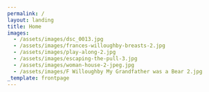 ```yaml
---
permalink: /
layout: landing
title: Home
images:
  - /assets/images/dsc_0013.jpg
  - /assets/images/frances-willoughby-breasts-2.jpg
  - /assets/images/play-along-2.jpg
  - /assets/images/escaping-the-pull-3.jpg
  - /assets/images/woman-house-2-jpeg.jpg
  - /assets/images/F Willoughby My Grandfather was a Bear 2.jpg
_template: frontpage
---
```


